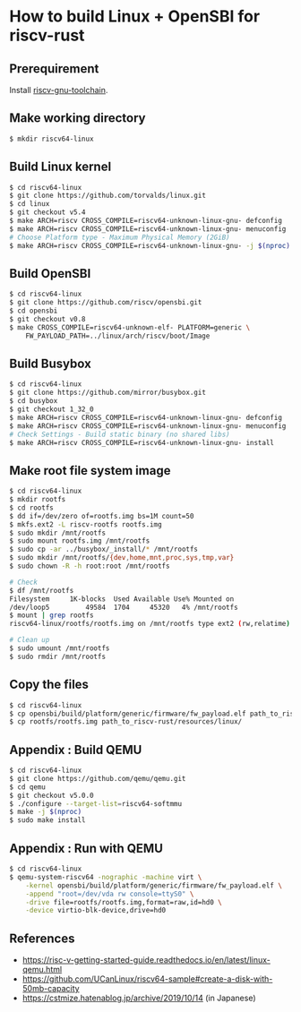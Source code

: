 # How to build Linux + OpenSBI for riscv-rust

## Prerequirement

Install [riscv-gnu-toolchain](https://github.com/riscv/riscv-gnu-toolchain).

## Make working directory

```sh
$ mkdir riscv64-linux
```

## Build Linux kernel

```sh
$ cd riscv64-linux
$ git clone https://github.com/torvalds/linux.git
$ cd linux
$ git checkout v5.4
$ make ARCH=riscv CROSS_COMPILE=riscv64-unknown-linux-gnu- defconfig
$ make ARCH=riscv CROSS_COMPILE=riscv64-unknown-linux-gnu- menuconfig
# Choose Platform type - Maximum Physical Memory (2GiB)
$ make ARCH=riscv CROSS_COMPILE=riscv64-unknown-linux-gnu- -j $(nproc)
```

## Build OpenSBI

```sh
$ cd riscv64-linux
$ git clone https://github.com/riscv/opensbi.git
$ cd opensbi
$ git checkout v0.8
$ make CROSS_COMPILE=riscv64-unknown-elf- PLATFORM=generic \
    FW_PAYLOAD_PATH=../linux/arch/riscv/boot/Image
```

## Build Busybox

```sh
$ cd riscv64-linux
$ git clone https://github.com/mirror/busybox.git
$ cd busybox
$ git checkout 1_32_0
$ make ARCH=riscv CROSS_COMPILE=riscv64-unknown-linux-gnu- defconfig
$ make ARCH=riscv CROSS_COMPILE=riscv64-unknown-linux-gnu- menuconfig
# Check Settings - Build static binary (no shared libs)
$ make ARCH=riscv CROSS_COMPILE=riscv64-unknown-linux-gnu- install
```

## Make root file system image

```sh
$ cd riscv64-linux
$ mkdir rootfs
$ cd rootfs
$ dd if=/dev/zero of=rootfs.img bs=1M count=50
$ mkfs.ext2 -L riscv-rootfs rootfs.img
$ sudo mkdir /mnt/rootfs
$ sudo mount rootfs.img /mnt/rootfs
$ sudo cp -ar ../busybox/_install/* /mnt/rootfs
$ sudo mkdir /mnt/rootfs/{dev,home,mnt,proc,sys,tmp,var}
$ sudo chown -R -h root:root /mnt/rootfs

# Check 
$ df /mnt/rootfs
Filesystem     1K-blocks  Used Available Use% Mounted on
/dev/loop5         49584  1704     45320   4% /mnt/rootfs
$ mount | grep rootfs
riscv64-linux/rootfs/rootfs.img on /mnt/rootfs type ext2 (rw,relatime)

# Clean up
$ sudo umount /mnt/rootfs
$ sudo rmdir /mnt/rootfs
```

## Copy the files

```sh
$ cd riscv64-linux
$ cp opensbi/build/platform/generic/firmware/fw_payload.elf path_to_riscv-rust/resources/linux/opensbi/
$ cp rootfs/rootfs.img path_to_riscv-rust/resources/linux/
```

## Appendix : Build QEMU

```sh
$ cd riscv64-linux
$ git clone https://github.com/qemu/qemu.git
$ cd qemu
$ git checkout v5.0.0
$ ./configure --target-list=riscv64-softmmu
$ make -j $(nproc)
$ sudo make install
```

## Appendix : Run with QEMU

```sh
$ cd riscv64-linux
$ qemu-system-riscv64 -nographic -machine virt \
    -kernel opensbi/build/platform/generic/firmware/fw_payload.elf \
    -append "root=/dev/vda rw console=ttyS0" \
    -drive file=rootfs/rootfs.img,format=raw,id=hd0 \
    -device virtio-blk-device,drive=hd0
```

## References

- https://risc-v-getting-started-guide.readthedocs.io/en/latest/linux-qemu.html
- https://github.com/UCanLinux/riscv64-sample#create-a-disk-with-50mb-capacity
- https://cstmize.hatenablog.jp/archive/2019/10/14 (in Japanese)
